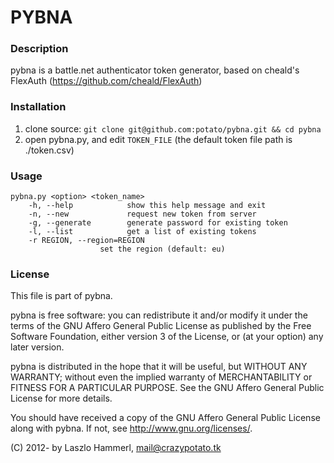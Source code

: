 PYBNA
=====

### Description

pybna is a battle.net authenticator token generator, based on cheald's FlexAuth (<https://github.com/cheald/FlexAuth>)

### Installation

1. clone source: `git clone git@github.com:potato/pybna.git && cd pybna`
2. open pybna.py, and edit `TOKEN_FILE` (the default token file path is ./token.csv)

### Usage

    pybna.py <option> <token_name>
        -h, --help            show this help message and exit
        -n, --new             request new token from server
        -g, --generate        generate password for existing token
        -l, --list            get a list of existing tokens
        -r REGION, --region=REGION
                        set the region (default: eu)

### License

This file is part of pybna.

pybna is free software: you can redistribute it and/or modify
it under the terms of the GNU Affero General Public License as published by
the Free Software Foundation, either version 3 of the License, or
(at your option) any later version.

pybna is distributed in the hope that it will be useful,
but WITHOUT ANY WARRANTY; without even the implied warranty of
MERCHANTABILITY or FITNESS FOR A PARTICULAR PURPOSE. See the
GNU Affero General Public License for more details.

You should have received a copy of the GNU Affero General Public License
along with pybna. If not, see <http://www.gnu.org/licenses/>.

(C) 2012- by Laszlo Hammerl, <mail@crazypotato.tk>